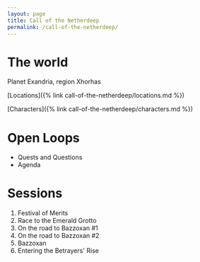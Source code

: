 ```yaml
---
layout: page
title: Call of the Netherdeep
permalink: /call-of-the-netherdeep/
---
```


# The world

Planet Exandria, region Xhorhas

[Locations]({% link call-of-the-netherdeep/locations.md %})

[Characters]({% link call-of-the-netherdeep/characters.md %})

# Open Loops

- Quests and Questions
- Agenda

# Sessions

1. Festival of Merits
2. Race to the Emerald Grotto
3. On the road to Bazzoxan #1
4. On the road to Bazzoxan #2
5. Bazzoxan
6. Entering the Betrayers' Rise

[//]: # (This is the main jumping-off point for all my notes for a specific campaign, and each campaign get one. It contains:)

[//]: # ()

[//]: # (- The main locations in the world)

[//]: # (- The player characters, and links to their individual pages with information about what my character knows or thinks of)

[//]: # (  them)

[//]: # (- A link to Open Loops &#40;Quests and Questions and Agenda, as discussed below&#41;)

[//]: # (- The list of all the sessions I've played for the campaign)

[//]: # (- Campaign-specific house rules)
